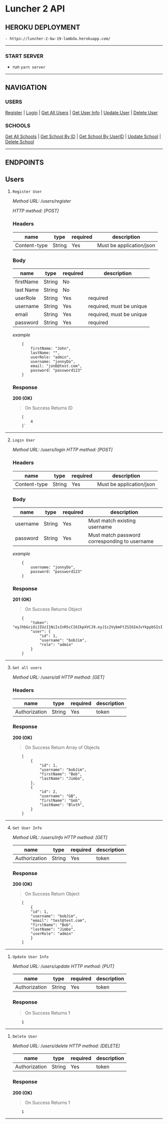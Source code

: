 # Luncher 2 API

## HEROKU DEPLOYMENT

    - https://luncher-2-bw-19-lambda.herokuapp.com/

---

### START SERVER

-   run `yarn server`

---

## NAVIGATION

### USERS

[Register](#register) | [Login](#login) | [Get All Users](#allusers) | [Get User Info](#userInfo) | [Update User](#updateUser) | [Delete User](#deleteUser)

### SCHOOLS

[Get All Schools](#allSchools) | [Get School By ID](#schoolId) | [Get School By UserID](#schoolUserId) | [Update School](#updateSchool) | [Delete School](#deleteSchool)

---

## ENDPOINTS

## Users

1. `Register User` <a name='register'></a>

    _Method URL: /users/register_

    _HTTP method: [POST]_

    ### Headers

    | name         | type   | required | description              |
    | ------------ | ------ | -------- | ------------------------ |
    | Content-type | String | Yes      | Must be application/json |

    ### Body

    | name      | type   | required | description              |
    | --------- | ------ | -------- | ------------------------ |
    | firstName | String | No       |                          |
    | last Name | String | No       |                          |
    | userRole  | String | Yes      | required                 |
    | username  | String | Yes      | required, must be unique |
    | email     | String | Yes      | required, must be unique |
    | password  | String | Yes      | required                 |

    _example_

    ```
        {
            firstName: "John",
            lastName: "",
            userRole: "admin",
            username: "jonnyDo",
            email: "jonD@test.com",
            password: "password123"
        }
    ```

    ### Response

    **200 (OK)**

    > On Success Returns ID

    ```
        [
            4
        ]`
    ```

---

2. `Login User` <a name='login'></a>

    _Method URL: /users/login_
    _HTTP method: [POST]_

    ### Headers

    | name         | type   | required | description              |
    | ------------ | ------ | -------- | ------------------------ |
    | Content-type | String | Yes      | Must be application/json |

    ### Body

    | name     | type   | required | description                                   |
    | -------- | ------ | -------- | --------------------------------------------- |
    | username | String | Yes      | Must match existing username                  |
    | password | String | Yes      | Must match password corresponding to username |

    _example_

    ```
        {
            username: "jonnyDo",
            password: "password123"
        }
    ```

    ### Response

    **201 (OK)**

    > On Success Returns Object

    ```
        {
            "token": "eyJhbGciOiJIUzI1NiIsInR5cCI6IkpXVCJ9.eyJ1c2VybmFtZSI6ImJvYkppbSIsInVzZXJSb2xlIjoiYWRtaW4iLCJmaXJzdE5hbWUiOiJCb2IiLCJsYXN0TmFtZSI6IkppbWJvIiwiZW1haWwiOiJ0ZXN0QHRlc3QuY29tIiwiaWQiOjEsImlhdCI6MTU0OTIxMTU4MSwiZXhwIjoxNTQ5MjE1MTgxfQ.nt3CMFyFMjdPXjA47lQiZUKnhQQrnjjUP2yGXfo3_4U",
            "user": {
                "id": 1,
                "username": "bobJim",
                "role": "admin"
            }
        }
    ```

---

3. `Get all users` <a name='allusers'></a>

    _Method URL: /users/all_
    _HTTP method: [GET]_

    ### Headers

    | name          | type   | required | description |
    | ------------- | ------ | -------- | ----------- |
    | Authorization | String | Yes      | token       |

    ### Response

    **200 (OK)**

    > On Success Return Array of Objects

    ```
        [
            {
                "id": 1,
                "username": "bobJim",
                "firstName": "Bob",
                "lastName": "Jimbo",
            },
            {
                "id": 2,
                "username": "GB",
                "firstName": "Gob",
                "lastName": "Bluth",
            }
        ]
    ```

---

4.  `Get User Info` <a name='userInfo'></a>

    _Method URL: /users/info_
    _HTTP method: [GET]_

    | name          | type   | required | description |
    | ------------- | ------ | -------- | ----------- |
    | Authorization | String | Yes      | token       |

    ### Response

    **200 (OK)**

    > On Success Return Object

    ```
        [
            {
            "id": 1,
            "username": "bobJim",
            "email": "test@test.com",
            "firstName": "Bob",
            "lastName": "Jimbo",
            "userRole": "admin"
            }
        ]
    ```

---

1.  `Update User Info` <a name='updateUser'></a>

    _Method URL: /users/update_
    _HTTP method: [PUT]_

    | name          | type   | required | description |
    | ------------- | ------ | -------- | ----------- |
    | Authorization | String | Yes      | token       |

    ### Response

    > On Success Returns 1

    ```
        1
    ```

---

1.  `Delete User` <a name='deleteUser'></a>

    _Method URL: /users/delete_
    _HTTP method: [DELETE]_

    | name          | type   | required | description |
    | ------------- | ------ | -------- | ----------- |
    | Authorization | String | Yes      | token       |

    ### Response

    **200 (OK)**

    > On Success Returns 1

    ```
        1
    ```

---

